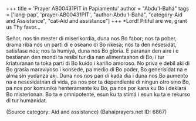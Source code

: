 +++
title = 'Prayer AB00431PIT in Papiamentu'
author = "Abdu'l-Bahá"
tags = ['lang-pap', 'prayer-AB00431PIT', "author-Abdu'l-Bahá", "category-Aid and Assistance", "cat-Aid and assistance"]
+++
*Lord! Pitiful are we, grant us Thy favor… 

Señor, nos tin mester di miserikordia, duna nos Bo fabor; nos ta pober,  drama riba nos un parti di e oseano di Bo rikesa; nos ta den nesesidat, satisfase nos; nos ta humiyá, duna nos Bo gloria.
E paranan den aire i e bestianan den mondi ta resibí tur dia nan alimentashon di Bo, i tur kriaturanan ta toka parti di Bo kuido i kariño amoroso. No priva e debil aki di Bo grasia maraviyoso i konsedé, pa medio di Bo poder, Bo generisidat na e alma sin yudanza aki. Duna nos nos pan di kada dia i duna nos Bo aumento na e nesesidatnan di vida, pa nos por ta dependiente di ningun otro sino Bo, pa nos por komunika henteramente ku Bo, pa nos por kana ku Bo i deklará Bo misterionan. Bo ta e omnipotente, esun ku ta stimá i esun ku ta e rekurso di tur humanidat.

(Source category: Aid and assistance)
(Bahaiprayers.net ID: 6867)
